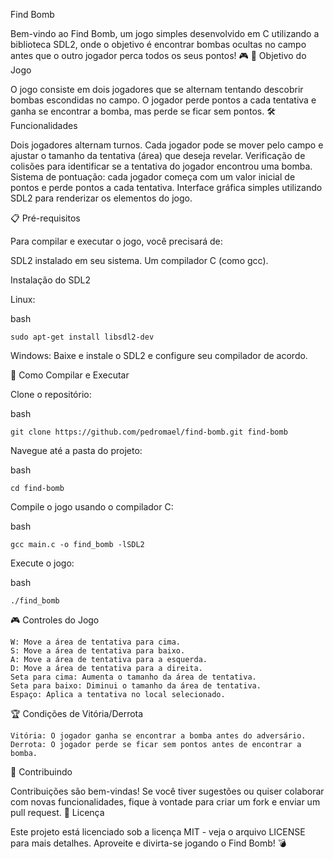 Find Bomb

Bem-vindo ao Find Bomb, um jogo simples desenvolvido em C utilizando a biblioteca SDL2, onde o objetivo é encontrar bombas ocultas no campo antes que o outro jogador perca todos os seus pontos! 🎮
🎯 Objetivo do Jogo

O jogo consiste em dois jogadores que se alternam tentando descobrir bombas escondidas no campo. O jogador perde pontos a cada tentativa e ganha se encontrar a bomba, mas perde se ficar sem pontos.
🛠 Funcionalidades

Dois jogadores alternam turnos.
Cada jogador pode se mover pelo campo e ajustar o tamanho da tentativa (área) que deseja revelar.
Verificação de colisões para identificar se a tentativa do jogador encontrou uma bomba.
Sistema de pontuação: cada jogador começa com um valor inicial de pontos e perde pontos a cada tentativa.
Interface gráfica simples utilizando SDL2 para renderizar os elementos do jogo.

📋 Pré-requisitos

Para compilar e executar o jogo, você precisará de:

SDL2 instalado em seu sistema.
Um compilador C (como gcc).

Instalação do SDL2

Linux:

bash

    sudo apt-get install libsdl2-dev

Windows:
    Baixe e instale o SDL2 e configure seu compilador de acordo.

🚀 Como Compilar e Executar

Clone o repositório:

bash

    git clone https://github.com/pedromael/find-bomb.git find-bomb

Navegue até a pasta do projeto:

bash

    cd find-bomb

Compile o jogo usando o compilador C:

bash

    gcc main.c -o find_bomb -lSDL2

Execute o jogo:

bash

    ./find_bomb

🎮 Controles do Jogo

    W: Move a área de tentativa para cima.
    S: Move a área de tentativa para baixo.
    A: Move a área de tentativa para a esquerda.
    D: Move a área de tentativa para a direita.
    Seta para cima: Aumenta o tamanho da área de tentativa.
    Seta para baixo: Diminui o tamanho da área de tentativa.
    Espaço: Aplica a tentativa no local selecionado.

🏆 Condições de Vitória/Derrota

    Vitória: O jogador ganha se encontrar a bomba antes do adversário.
    Derrota: O jogador perde se ficar sem pontos antes de encontrar a bomba.

🤝 Contribuindo

Contribuições são bem-vindas! Se você tiver sugestões ou quiser colaborar com novas funcionalidades, fique à vontade para criar um fork e enviar um pull request.
📄 Licença

Este projeto está licenciado sob a licença MIT - veja o arquivo LICENSE para mais detalhes.
Aproveite e divirta-se jogando o Find Bomb! 💣
